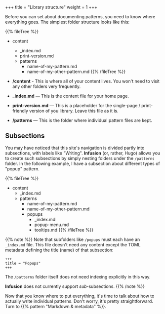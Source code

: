 +++
title = "Library structure"
weight = 1
+++

Before you can set about documenting patterns, you need to know where everything goes. The simplest folder structure looks like this:

{{% fileTree %}}
* content
    * \_index.md
    * print-version.md
    * patterns
        * name-of-my-pattern.md
        * name-of-my-other-pattern.md
{{% /fileTree %}}

* **/content** - This is where all of your content lives. You won't need to visit any other folders very frequently.
* **_index.md** — This is the content file for your home page.
* **print-version.md** — This is a placeholder for the single-page / print-friendly version of you library. Leave this file as it is.
* **/patterns** — This is the folder where individual pattern files are kept.

## Subsections

You may have noticed that this site's navigation is divided partly into subsections, with labels like "Writing". **Infusion** (or, rather, Hugo) allows you to create such subsections by simply nesting folders under the `/patterns` folder. In the following example, I have a subsection about different types of "popup" pattern.

{{% fileTree %}}
* content
    * \_index.md
    * patterns
        * name-of-my-pattern.md
        * name-of-my-other-pattern.md
        * popups
            * \_index.md
            * popup-menu.md
            * tooltips.md
{{% /fileTree %}}

{{% note %}}
Note that subfolders like `/popups` must each have an `_index.md` file. This file doesn't need any content except the TOML metadata defining the title (name) of that subsection:

```
+++
title = "Popups"
+++
```

The `/patterns` folder itself does not need indexing explicitly in this way.

**Infusion** does not currently support _sub_-subsections.
{{% /note %}}

Now that you know where to put everything, it's time to talk about how to actually write individual patterns. Don't worry, it's pretty straightforward. Turn to {{% pattern "Markdown & metadata" %}}.
